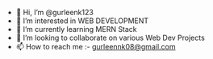 - 👋 Hi, I’m @gurleenk123
- 👀 I’m interested in WEB DEVELOPMENT
- 🌱 I’m currently learning MERN Stack
- 💞️ I’m looking to collaborate on various Web Dev Projects
- 📫 How to reach me :- gurleennk08@gmail.com

<!---
gurleenk123/gurleenk123 is a ✨ special ✨ repository because its `README.md` (this file) appears on your GitHub profile.
You can click the Preview link to take a look at your changes.
--->
